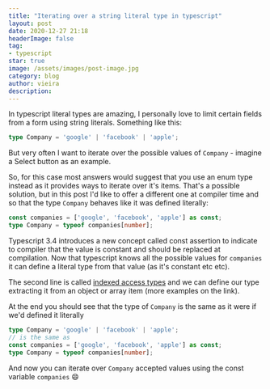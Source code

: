 ```yaml
---
title: "Iterating over a string literal type in typescript"
layout: post
date: 2020-12-27 21:18
headerImage: false
tag:
- typescript
star: true
image: /assets/images/post-image.jpg
category: blog
author: vieira
description: 
---
```


In typescript literal types are amazing, I personally love to limit certain fields from a form using string literals. Something like this:

```typescript
type Company = 'google' | 'facebook' | 'apple';
```

But very often I want to iterate over the possible values of `Company` - imagine a Select button as an example.

So, for this case most answers would suggest that you use an enum type instead as it provides ways to iterate over it's items. That's a possible solution, but in this post I'd like to offer a different one at compiler time and so that the type `Company` behaves like it was defined literally:

```typescript 
const companies = ['google', 'facebook', 'apple'] as const;
type Company = typeof companies[number];
```

Typescript 3.4 introduces a new concept called const assertion to indicate to compiler that the value is constant and should be replaced at compilation. Now that typescript knows all the possible values for `companies` it can define a literal type from that value (as it's constant etc etc).

The second line is called [indexed access types](https://microsoft.github.io/TypeScript-New-Handbook/chapters/types-from-extraction/#indexed-access-types) and we can define our type extracting it from an object or array item (more examples on the link).

At the end you should see that the type of `Company` is the same as it were if we'd defined it literally 

```typescript
type Company = 'google' | 'facebook' | 'apple';
// is the same as 
const companies = ['google', 'facebook', 'apple'] as const;
type Company = typeof companies[number];
```

And now you can iterate over `Company` accepted values using the const variable `companies` 😄